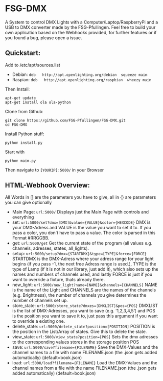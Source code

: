 # FSG-DMX
A System to control DMX Lights with a Computer/Laptop/RaspberryPi and a USB to DMX converter made by the FSG-Pfullingen. Feel free to build your own application based on the Webhooks provided, for further features or if you found a bug, please open a issue.

## Quickstart:
Add to  /etc/apt/sources.list
* Debian: ```deb   http://apt.openlighting.org/debian  squeeze main```
* Raspian: ```deb   http://apt.openlighting.org/raspbian  wheezy main```

Then Install:
```
apt-get update
apt-get install ola ola-python
```
Clone from Github:
```
git clone https://github.com/FSG-Pfullingen/FSG-DMX.git
cd FSG-DMX
```
Install Python stuff:
```
python install.py
```
Start with
```
python main.py
```
Then navigate to ```[YOURIP]:5000/``` in your Browser

## HTML-Webhook Overview:
All Words in [] are the parameters you have to give, all in {} are parameters you can give optionally
* Main Page: ```url:5000/```
Displays just the Main Page with controls and everything
* set: ```url:5000/set?dmx=[DMX]&value={VALUE}&color={HEXCODE}```
DMX is your DMX-Adress and VALUE is the value you want to set it to. If you pass a color, you don't have to pass a value. The color is parsed in this Format #RRGGBB.
* get: ```url:5000/get```
Get the current state of the program (all values e.g. channels, adresses, states, all_lights).
* setup: ```url:5000/setup?dmx={STARTDMX}&type=[TYPE]&force={FORCE}```
STARTDMX is the DMX-Adress where your adress range for your light begins (if you pass -1, the next free Adress range is used.), TYPE is the type of Lamp (if it is not in our library, just add it), which also sets up the names and numbers of channels used, and lastly FORCE is just if you want to override a fixture, thats already there.
* new_light: ```url:5000/new_light?name=[NAME]&channels=[CHANNELS]```
NAME is the name of the Light and CHANNELS are the names of the channels (e.g. Brightness), the number of channels you give determines the number of channels set up.
* store_state: ```url:5000/store_state?dmxes=[DMXLIST]&pos={POS}```
DMXLIST is the list of DMX-Adresses, you want to save (e.g. '1,2,3,4,5') and POS is the position you want to save it to, just pass this argument if you want to override a existing one.
* delete_state: ```url:5000/delete_state?position=[POSITION]```
POSITION is the position in the List/Array of states.
Give this to delete the state.
* view_state: ```url:5000/view_state?position=[POS]```
Sets the dmx adresses to the corresponding values stores in the storage position POS
* save: ```url:5000/save?filename={FILENAME}```
Save the DMX-Values and the channel names to a file with name FILENAME.json (the .json gets added automatically) (default=book.json)
* load: ```url:5000/load?filename={FILENAME}```
Load the DMX-Values and the channel names from a file with the name FILENAME.json (the .json gets added automatically) (default=book.json)
